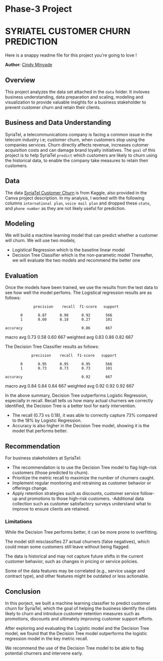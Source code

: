 # Phase-3 Project

# SYRIATEL CUSTOMER CHURN PREDICTION

Here is a snappy readme file for this project you're going to love !

**Author**: [Cindy Minyade](https://github.com/cminyade/phase3_project)

## Overview
This project analyzes the data set attached in the `data` folder. It invloves business understanding, data preparation and scaling, modeling and visualization to provide valuable insights for a business stakeholder to prevent customer churn and retain their clients.

## Business and Data Understanding
SyriaTel, a telecommunications company is facing a common issue in the telecom industry i.e; customer churn, when customers stop using the companies services. Churn directly affects revenue, increases cutomer acquisition costs and can damage brand loyalty initiatives.
The `goal` of this project is to help SyriaTel `predict` which customers are likely to churn using the historical data, to enable the company take measures to retain their customers.

## Data
The data [SyriaTel Customer Churn](https://www.kaggle.com/datasets/becksddf/churn-in-telecoms-dataset) is from Kaggle, also provided in the Canva project description.
In my analysis, I worked with the following columns `international plan`, `voice mail plan` and dropped these `state`, and `phone number` as they are not likely useful for prediction.

## Modeling

We will build a machine learning model that can predict whether a customer will churn. We will use two models;
- Logistical Regression which is the baseline linear model
- Decision Tree Classifier which is the non-parametic model
Thereafter, we will evaluate the two models and recommend the better one


## Evaluation
Once the models have been trained, we use the results from the test data to see how well the model perfoms. 
The Logistical regression results are as follows:

                 precision    recall  f1-score   support

           0       0.87      0.98      0.92       566
           1       0.60      0.18      0.27       101

    accuracy                           0.86       667
   macro avg       0.73      0.58      0.60       667
weighted avg       0.83      0.86      0.82       667




 The Decision Tree Classifier results as follows:

                precision    recall  f1-score   support

           0       0.95      0.95      0.95       566
           1       0.73      0.73      0.73       101

    accuracy                           0.92       667
   macro avg       0.84      0.84      0.84       667
weighted avg       0.92      0.92      0.92       667


In the above summary, Decision Tree outperforms Logistic Regression, especially in recall.
Recall tells us how many actual churners we correctly identified, the Decision Tree is a better tool for early intervention. 
- The recall (0.73 vs 0.18), it was able to correctly capture 73% compared to the 18% by Logistic Regression.
- Accuracy is also higher in the Decision Tree model, showing it is the model that performs better.

## Recommendation
For business stakeholders at SyriaTel:

- The recommendation is to use the Decision Tree model to flag high-risk customers (those predicted to churn).
- Prioritize the metric recall to maximize the number of churners caught.
- Implement regular monitoring and retraining as customer behavior or offerings change.
- Apply retention strategies such as discounts, customer service follow-up and promotions to those high-risk customers. 
-Additional data collection such as customer satisfactory surveys understand what to improve to ensure clients are retained.

### Limitations
While the Decision Tree performs better, it can be more prone to overfitting. 

The model still misclassifies 27 actual churners (false negatives), which could mean some customers still leave without being flagged.

The data is historical and may not capture future shifts in the current customer behavior, such as changes in pricing or service policies.

Some of the data features may be correlated (e.g., service usage and contract type), and other features might be outdated or less actionable.

## Conclusion
In this porject, we built a machine learning classifier to predict customer churn for SyriaTel, which the goal of helping the business identify the cliets likely to churn and introduce customer retention measures such as promotions, discounts and ultimately improving customer support efforts. 

After exploring and evaluating the Logistic model and the Decision Tree model, we found that the Decision Tree model outperforms the logistic regression model in the key metric recall. 

We recommend the use of the Decision Tree model to be able to flag potential churners and intervene early. 